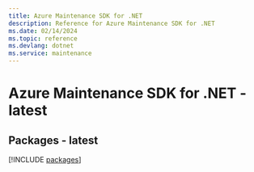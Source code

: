 ```yaml
---
title: Azure Maintenance SDK for .NET
description: Reference for Azure Maintenance SDK for .NET
ms.date: 02/14/2024
ms.topic: reference
ms.devlang: dotnet
ms.service: maintenance
---
```

# Azure Maintenance SDK for .NET - latest
## Packages - latest
[!INCLUDE [packages](maintenance-index.md)]